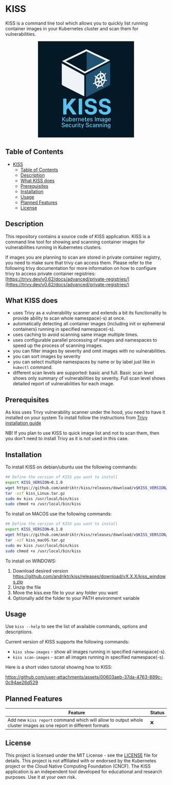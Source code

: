 # KISS

KISS is a command line tool which allows you to quickly list running container images in your Kubernetes cluster and scan them for vulnerabilities.

<p align="center"><img src="images/kiss-logo.png" alt="KISS Logo" width="300"/></p>

## Table of Contents

- [KISS](#kiss)
  - [Table of Contents](#table-of-contents)
  - [Description](#description)
  - [What KISS does](#what-kiss-does)
  - [Prerequisites](#prerequisites)
  - [Installation](#installation)
  - [Usage](#usage)
  - [Planned Features](#planned-features)
  - [License](#license)

## Description

This repository contains a source code of KISS application.
KISS is a command line tool for showing and scanning container images for vulnerabilities running in Kubernetes clusters.

If images you are planning to scan are stored in private container registry, you need to make sure that trivy can access them.
Please refer to the following trivy documentation for more information on how to configure trivy to access private container registries: [https://trivy.dev/v0.62/docs/advanced/private-registries/](https://trivy.dev/v0.62/docs/advanced/private-registries/)

## What KISS does

- uses Trivy as a vulnerability scanner and extends a bit its functionality to provide ability to scan whole namespace(-s) at once.
- automatically detecting all container images (including init or ephemeral containers) running in specified namespace(-s).
- uses caching to avoid scanning same image multiple times.
- uses configurable parallel processing of images and namespaces to speed up the process of scanning images.
- you can filter images by severity and omit images with no vulnerabilities.
- you can sort images by severity
- you can select multiple namespaces by name or by label just like in `kubectl` command.
- different scan levels are supported: basic and full. Basic scan level shows only summary of vulnerabilities by severity. Full scan level shows detailed report of vulnerabilities for each image.

## Prerequisites

As kiss uses Trivy vulnerability scanner under the hood, you need to have it installed on your system
To install follow the instructions from [Trivy installation guide](https://trivy.dev/latest/getting-started/installation/)

NB! If you plan to use KISS to quick image list and not to scan them, then you don't need to install Trivy as it is not used in this case.

## Installation

To install KISS on debian/ubuntu use the following commands:

```bash
## Define the version of KISS you want to install
export KISS_VERSION=0.1.0
wget https://github.com/andriktr/kiss/releases/download/v$KISS_VERSION/kiss_Linux.tar.gz
tar -xzf kiss_Linux.tar.gz
sudo mv kiss /usr/local/bin/kiss
sudo chmod +x /usr/local/bin/kiss
```

To install on  MACOS use the following commands:

```bash
## Define the version of KISS you want to install
export KISS_VERSION=0.1.0
wget https://github.com/andriktr/kiss/releases/download/v$KISS_VERSION/kiss_macOS.tar.gz
tar -xzf kiss_macOS.tar.gz
sudo mv kiss /usr/local/bin/kiss
sudo chmod +x /usr/local/bin/kiss
```

To install on WINDOWS:

1. Download desired version https://github.com/andriktr/kiss/releases/download/vX.X.X/kiss_windows.zip
2. Unzip the file
3. Move the kiss.exe file to your any folder you want
4. Optionally add the folder to your PATH environment variable

## Usage

Use `kiss --help` to see the list of available commands, options and descriptions.

Current version of KISS supports the following commands:

- `kiss show-images` - show all images running in specified namespace(-s).
- `kiss scan-images` - scan all images running in specified namespace(-s).

Here is a short video tutorial showing how to KISS:

https://github.com/user-attachments/assets/00603aeb-37da-4763-889c-0c94ae26d529

## Planned Features

Feature | Status
--- | ---
Add new `kiss report` command which will allow to output whole cluster images as one report in different formats | :x:

## License

This project is licensed under the MIT License - see the [LICENSE](LICENSE) file for details.
This project is not affiliated with or endorsed by the Kubernetes project or the Cloud Native Computing Foundation (CNCF).
The KISS application is an independent tool developed for educational and research purposes. Use it at your own risk.
